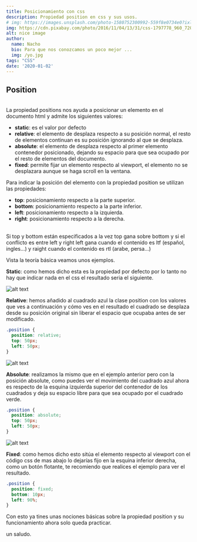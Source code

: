 ```yaml
---
title: Posicionamiento con css
description: Propiedad position en css y sus usos.
# img: https://images.unsplash.com/photo-1580752300992-559f8e0734e0?ixlib=rb-1.2.1&ixid=eyJhcHBfaWQiOjEyMDd9&auto=format&fit=crop&w=634&q=80
img: https://cdn.pixabay.com/photo/2016/11/04/13/31/css-1797778_960_720.jpg
alt: nice image
author: 
  name: Nacho
  bio: Para que nos conozcamos un poco mejor ... 
  img: /yo.jpg
tags: "CSS"
date: '2020-01-02'
---
```


## Position 
<br>
La propiedad positions nos ayuda a posicionar un elemento en el documento html y admite los siguientes valores:

- **static**:  es el valor por defecto
- **relative**: el elemento de desplaza respecto a su posición normal, el resto de elementos continuan es su posición ignorando al que se desplaza.
- **absolute**: el elemento de desplaza respecto al primer elemento contenedor posicionado, dejando su espacio para que sea ocupado por el resto de elementos del documento.
- **fixed**: permite fijar un elemento respecto al viewport, el elemento no se desplazara aunque se haga scroll en la ventana.

Para indicar la posición del elemento con la propiedad position se utilizan las propiedades:

- **top**: posicionamiento respecto a la parte superior.
- **bottom**: posicionamiento respecto a la parte inferior.
- **left**: posicionamiento respecto a la izquierda.
- **right**: posicionamiento respecto a la derecha.  
<br>
Si top y bottom están especificados a la vez top gana sobre bottom y si el conflicto es entre left y right left gana cuando el contenido es ltf (español, ingles...) y raight cuando el contenido es rtl (arabe, persa...)  
<br>

Vista la teoría básica veamos unos ejemplos. 

**Static**: como hemos dicho esta es la propiedad por defecto por lo tanto no hay que indicar nada en el css el resultado seria el siguiente.

![alt text](/img/css/css-position-one.png "css position")

**Relative**: hemos añadido al cuadrado azul la clase position con los valores que ves a continuación y cómo ves en el resultado el cuadrado se desplaza desde su posición original sin liberar el espacio que ocupaba antes de ser modificado.

```css
.position {
  position: relative;
  top: 50px;
  left: 50px;
}
```
![alt text](/img/css/css-position-two.png "css position")

**Absolute**: realizamos la mismo que en el ejemplo anterior pero con la posición absolute, como puedes ver  el movimiento del cuadrado azul ahora es respecto de la esquina izquierda superior del contenedor de los cuadrados y deja su espacio libre para que sea ocupado por el cuadrado verde.
```css
.position {
  position: absolute;
  top: 50px;
  left: 50px;
}
```
![alt text](/img/css/css-position-tree.png "css position")

**Fixed**: como hemos dicho esto sitúa el elemento respecto al viewport con el código css de mas abajo lo dejarías fijo en la esquina inferior derecha, como un botón flotante, te recomiendo que realices el ejemplo para ver el resultado.
```css
.position {
  position: fixed;
  bottom: 10px;
  left: 90%;
}
```
Con esto ya tines unas nociones básicas sobre la propiedad position y su funcionamiento ahora solo queda practicar.

un saludo.